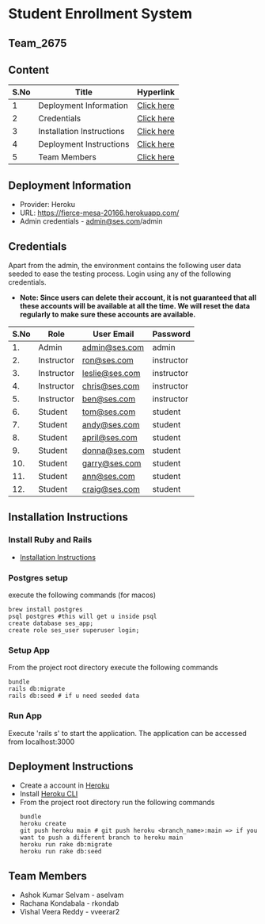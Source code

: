 # Student Enrollment System
## Team_2675

## Content

| S.No | Title | Hyperlink |
| - | - | - |
| 1 | Deployment Information | [Click here](#deployment-information) |
| 2 | Credentials | [Click here](#credentials) |
| 3 | Installation Instructions | [Click here](#installation-instructions) |
| 4 | Deployment Instructions | [Click here](#deployment-instructions) |
| 5 | Team Members | [Click here](#team-members) |


## Deployment Information
- Provider: Heroku
- URL: https://fierce-mesa-20166.herokuapp.com/
- Admin credentials - admin@ses.com/admin

## Credentials

Apart from the admin, the environment contains the following user data seeded to ease the testing process.
Login using any of the following credentials.
- **Note: Since users can delete their account, it is not guaranteed that all these accounts will be available at all the time. We will reset the data regularly to make sure these accounts are available.**

| S.No | Role | User Email | Password | 
|-|-|-|-|
| 1. | Admin | admin@ses.com | admin |
| 2. | Instructor | ron@ses.com | instructor |
| 3. | Instructor | leslie@ses.com | instructor |
| 4. | Instructor | chris@ses.com | instructor |
| 5. | Instructor | ben@ses.com | instructor |
| 6. | Student | tom@ses.com | student |
| 7. | Student | andy@ses.com | student |
| 8. | Student | april@ses.com | student |
| 9. | Student | donna@ses.com | student |
| 10. | Student | garry@ses.com | student |
| 11. | Student | ann@ses.com | student |
| 12. | Student | craig@ses.com | student |

## Installation Instructions

### Install Ruby and Rails
  - [Installation Instructions](https://guides.rubyonrails.org/v5.1/getting_started.html)

### Postgres setup

execute the following commands (for macos)
```
brew install postgres
psql postgres #this will get u inside psql
create database ses_app;
create role ses_user superuser login;
```

### Setup App

From the project root directory execute the following commands

```
bundle
rails db:migrate
rails db:seed # if u need seeded data
```

### Run App

Execute 'rails s' to start the application.
The application can be accessed from localhost:3000

## Deployment Instructions

  - Create a account in [Heroku](https://signup.heroku.com/login)
  - Install [Heroku CLI](https://devcenter.heroku.com/articles/heroku-cli)
  - From the project root directory run the following commands
    ```
    bundle
    heroku create
    git push heroku main # git push heroku <branch_name>:main => if you want to push a different branch to heroku main
    heroku run rake db:migrate
    heroku run rake db:seed
    ```

## Team Members

  - Ashok Kumar Selvam - aselvam
  - Rachana Kondabala - rkondab
  - Vishal Veera Reddy - vveerar2

